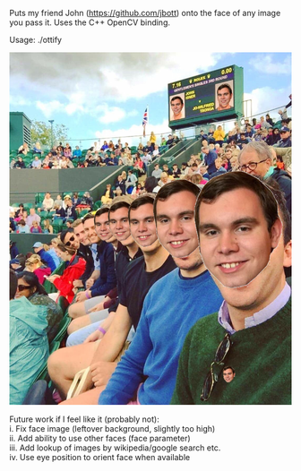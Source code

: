 Puts my friend John (https://github.com/jbott) onto the face of any image you pass it. Uses the C++ OpenCV binding.

Usage: ./ottify <image>

![alt tag](https://github.com/dtsiedel/Ottify/blob/master/outputs/randos.ott.jpg)

Future work if I feel like it (probably not):  
i.   Fix face image (leftover background, slightly too high)  
ii.  Add ability to use other faces (face parameter)  
iii. Add lookup of images by wikipedia/google search etc.  
iv.  Use eye position to orient face when available  

